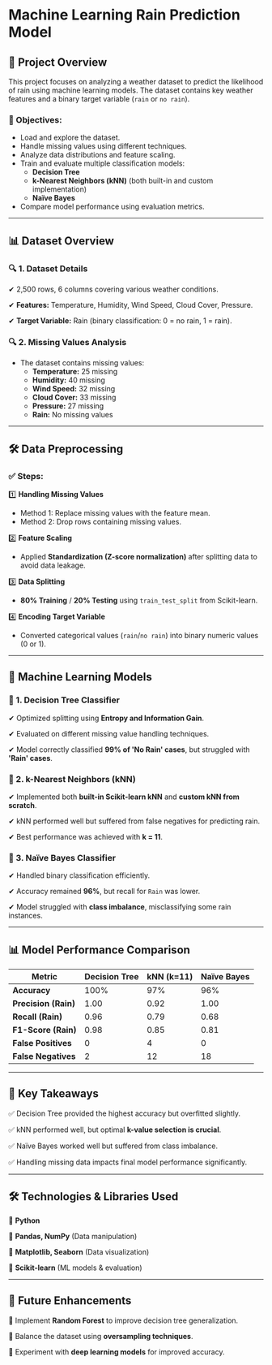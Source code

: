 # Machine Learning Rain Prediction Model

## 📖 Project Overview
This project focuses on analyzing a weather dataset to predict the likelihood of rain using machine learning models. The dataset contains key weather features and a binary target variable (`rain` or `no rain`).

### 🎯 Objectives:
- Load and explore the dataset.
- Handle missing values using different techniques.
- Analyze data distributions and feature scaling.
- Train and evaluate multiple classification models:
  - **Decision Tree**
  - **k-Nearest Neighbors (kNN)** (both built-in and custom implementation)
  - **Naïve Bayes**
- Compare model performance using evaluation metrics.

---

## 📊 Dataset Overview
### 🔍 1. Dataset Details
✔ 2,500 rows, 6 columns covering various weather conditions.

✔ **Features:** Temperature, Humidity, Wind Speed, Cloud Cover, Pressure.

✔ **Target Variable:** Rain (binary classification: 0 = no rain, 1 = rain).

### 🔍 2. Missing Values Analysis
- The dataset contains missing values:
  - **Temperature:** 25 missing
  - **Humidity:** 40 missing
  - **Wind Speed:** 32 missing
  - **Cloud Cover:** 33 missing
  - **Pressure:** 27 missing
  - **Rain:** No missing values

---

## 🛠 Data Preprocessing
### ✅ Steps:

1️⃣ **Handling Missing Values**
   - Method 1: Replace missing values with the feature mean.
   - Method 2: Drop rows containing missing values.

2️⃣ **Feature Scaling**
   - Applied **Standardization (Z-score normalization)** after splitting data to avoid data leakage.
   
3️⃣ **Data Splitting**
   - **80% Training** / **20% Testing** using `train_test_split` from Scikit-learn.
   
4️⃣ **Encoding Target Variable**
   - Converted categorical values (`rain`/`no rain`) into binary numeric values (0 or 1).

---

## 🤖 Machine Learning Models
### 📌 1. **Decision Tree Classifier**
✔ Optimized splitting using **Entropy and Information Gain**.

✔ Evaluated on different missing value handling techniques.

✔ Model correctly classified **99% of 'No Rain' cases**, but struggled with **'Rain' cases**.

### 📌 2. **k-Nearest Neighbors (kNN)**
✔ Implemented both **built-in Scikit-learn kNN** and **custom kNN from scratch**.

✔ kNN performed well but suffered from false negatives for predicting rain.

✔ Best performance was achieved with **k = 11**.

### 📌 3. **Naïve Bayes Classifier**
✔ Handled binary classification efficiently.

✔ Accuracy remained **96%**, but recall for `Rain` was lower.

✔ Model struggled with **class imbalance**, misclassifying some rain instances.

---

## 📊 Model Performance Comparison
| Metric         | Decision Tree | kNN (k=11) | Naïve Bayes |
|---------------|--------------|------------|-------------|
| **Accuracy**  | 100%         | 97%        | 96%         |
| **Precision (Rain)** | 1.00 | 0.92 | 1.00 |
| **Recall (Rain)** | 0.96 | 0.79 | 0.68 |
| **F1-Score (Rain)** | 0.98 | 0.85 | 0.81 |
| **False Positives** | 0 | 4 | 0 |
| **False Negatives** | 2 | 12 | 18 |

---

## 🚀 Key Takeaways
✅ Decision Tree provided the highest accuracy but overfitted slightly.

✅ kNN performed well, but optimal **k-value selection is crucial**.

✅ Naïve Bayes worked well but suffered from class imbalance.

✅ Handling missing data impacts final model performance significantly.

---

## 🛠 Technologies & Libraries Used
🔹 **Python**

🔹 **Pandas, NumPy** (Data manipulation)

🔹 **Matplotlib, Seaborn** (Data visualization)

🔹 **Scikit-learn** (ML models & evaluation)

---

## 🔮 Future Enhancements
🔹 Implement **Random Forest** to improve decision tree generalization.

🔹 Balance the dataset using **oversampling techniques**.

🔹 Experiment with **deep learning models** for improved accuracy.

